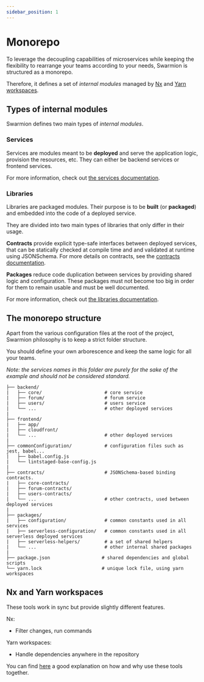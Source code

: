 ```yaml
---
sidebar_position: 1
---
```


# Monorepo

To leverage the decoupling capabilities of microservices while keeping the flexibility to rearrange your teams according to your needs, Swarmion is structured as a monorepo.

Therefore, it defines a set of _internal modules_ managed by [Nx](https://nx.dev/) and [Yarn workspaces](https://yarnpkg.com/features/workspaces).

## Types of internal modules

Swarmion defines two main types of _internal modules_.

### Services

Services are modules meant to be **deployed** and serve the application logic, provision the resources, etc. They can either be backend services or frontend services.

For more information, check out [the services documentation](./services).

### Libraries

Libraries are packaged modules. Their purpose is to be **built** (or **packaged**) and embedded into the code of a deployed service.

They are divided into two main types of libraries that only differ in their usage.

**Contracts** provide explicit type-safe interfaces between deployed services, that can be statically checked at compile time and and validated at runtime using JSONSchema. For more details on contracts, see the [contracts documentation](../contracts/concepts).

**Packages** reduce code duplication between services by providing shared logic and configuration. These packages must not become too big in order for them to remain usable and must be well documented.

For more information, check out [the libraries documentation](./libraries).

## The monorepo structure

Apart from the various configuration files at the root of the project, Swarmion philosophy is to keep a strict folder structure.

You should define your own arborescence and keep the same logic for all your teams.

_Note: the services names in this folder are purely for the sake of the example and should not be considered standard._

```
├── backend/
|   ├── core/                       # core service
|   ├── forum/                      # forum service
|   ├── users/                      # users service
|   └── ...                         # other deployed services
|
├── frontend/
|   ├── app/
|   ├── cloudfront/
|   └── ...                         # other deployed services
|
├── commonConfiguration/            # configuration files such as jest, babel...
|   ├── babel.config.js
|   └── lintstaged-base-config.js
|
├── contracts/                      # JSONSchema-based binding contracts.
|   ├── core-contracts/
|   ├── forum-contracts/
|   ├── users-contracts/
|   └── ...                         # other contracts, used between deployed services
|
├── packages/
|   ├── configuration/              # common constants used in all services
|   ├── serverless-configuration/   # common constants used in all serverless deployed services
|   ├── serverless-helpers/         # a set of shared helpers
|   └── ...                         # other internal shared packages
|
├── package.json                   # shared dependencies and global scripts
└── yarn.lock                      # unique lock file, using yarn workspaces

```

## Nx and Yarn workspaces

These tools work in sync but provide slightly different features.

Nx:

- Filter changes, run commands

Yarn workspaces:

- Handle dependencies anywhere in the repository

You can find [here](https://nx.dev/getting-started/nx-core) a good explanation on how and why use these tools together.
